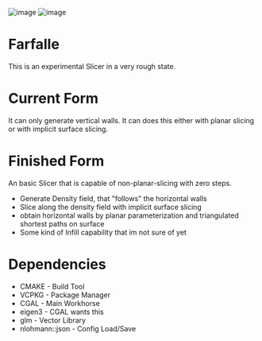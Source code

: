 ![image](https://github.com/Liech/FarfalleGCodeGen/assets/16963076/b692805e-53cc-418e-be39-0091a5623fb7)
![image](https://github.com/Liech/Farfalle/assets/16963076/ee5b53db-d740-4cae-b1f6-14f932f8427a)

# Farfalle

This is an experimental Slicer in a very rough state.

# Current Form

It can only generate vertical walls. It can does this either with planar slicing or with implicit surface slicing.

# Finished Form

An basic Slicer that is capable of non-planar-slicing with zero steps.

* Generate Density field, that "follows" the horizontal walls
* Slice along the density field with implicit surface slicing
* obtain horizontal walls by planar parameterization and triangulated shortest paths on surface
* Some kind of Infill capability that im not sure of yet

# Dependencies

* CMAKE - Build Tool
* VCPKG - Package Manager
* CGAL - Main Workhorse
* eigen3 - CGAL wants this
* glm - Vector Library
* nlohmann::json - Config Load/Save
